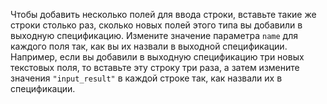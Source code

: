 Чтобы добавить несколько полей для ввода строки, вставьте такие же строки столько раз, сколько новых полей этого типа вы добавили в выходную спецификацию. Измените значение параметра `name` для каждого поля так, как вы их назвали в выходной спецификации. Например, если вы добавили в выходную спецификацию три новых текстовых поля, то вставьте эту строку три раза, а затем измените значения `"input_result"` в каждой строке так, как назвали их в спецификации.